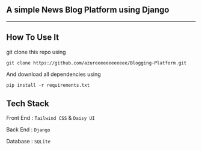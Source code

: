 <h2>A simple News Blog Platform using Django</h2>
<hr>
<h2>How To Use It</h2>
<p>git clone this repo using</p>
<p><code>git clone https://github.com/azureeeeeeeeeeee/Blogging-Platform.git</code></p>
<p>And download all dependencies using</p>
<p><code>pip install -r requirements.txt</code></p>
<h2>Tech Stack</h2>
<p>Front End : <code>Tailwind CSS</code> & <code>Daisy UI</code></p>
<p>Back End : <code>Django</code></p>
<p>Database : <code>SQLite</code></p>
